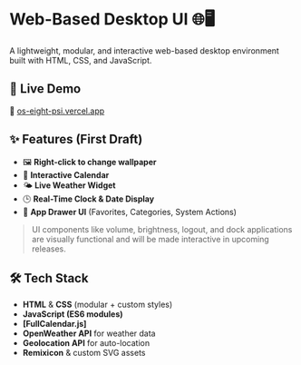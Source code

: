 # Web-Based Desktop UI 🌐🖥️

A lightweight, modular, and interactive web-based desktop environment built with HTML, CSS, and JavaScript.

## 🚀 Live Demo

🔗 [os-eight-psi.vercel.app](https://os-eight-psi.vercel.app/)

## ✨ Features (First Draft)

- 🖼️ **Right-click to change wallpaper**
- 📅 **Interactive Calendar** 
- 🌤️ **Live Weather Widget** 
- 🕒 **Real-Time Clock & Date Display**
- 🧩 **App Drawer UI** (Favorites, Categories, System Actions)

> UI components like volume, brightness, logout, and dock applications are visually functional and will be made interactive in upcoming releases.

## 🛠️ Tech Stack

- **HTML** & **CSS** (modular + custom styles)
- **JavaScript (ES6 modules)**
- **[FullCalendar.js]**
- **OpenWeather API** for weather data
- **Geolocation API** for auto-location
- **Remixicon** & custom SVG assets

